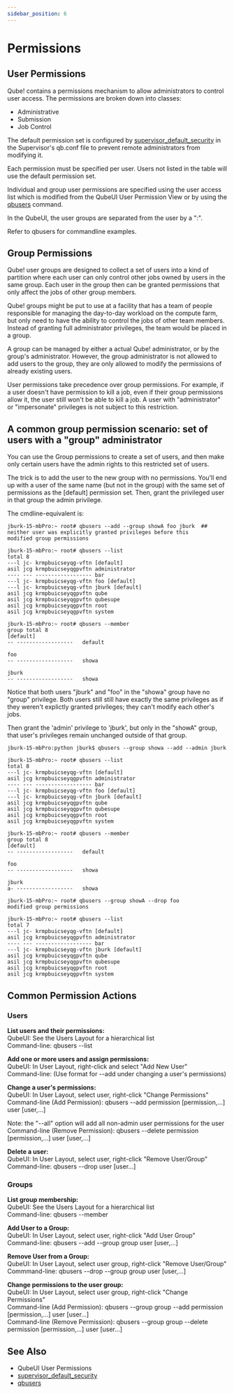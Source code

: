 ```yaml
---
sidebar_position: 6
---
```


# Permissions

## User Permissions
Qube! contains a permissions mechanism to allow administrators to control user access. The permissions are broken down into classes:

* Administrative
* Submission
* Job Control

The default permission set is configured by [supervisor_default_security](../configuration-parameter-reference/supervisor_default_security) in the Supervisor's qb.conf file to prevent remote administrators from modifying it.

Each permission must be specified per user. Users not listed in the table will use the default permission set. 

Individual and group user permissions are specified using the user access list which is modified from the QubeUI User Permission View or by using the [qbusers](/advanced-users-guide/command-line-reference/qbusers) command.

In the QubeUI, the user groups are separated from the user by a ":".

Refer to qbusers for commandline examples.

## Group Permissions

Qube! user groups are designed to collect a set of users into a kind of partition where each user can only control other jobs owned by users in the same group. Each user in the group then can be granted permissions that only affect the jobs of other group members.

Qube! groups might be put to use at a facility that has a team of people responsible for managing the day-to-day workload on the compute farm, but only need to have the ability to control the jobs of other team members. Instead of granting full administrator privileges, the team would be placed in a group.

A group can be managed by either a actual Qube! administrator, or by the group's administrator. However, the group administrator is not allowed to add users to the group, they are only allowed to modify the permissions of already existing users.

User permissions take precedence over group permissions. For example, if a user doesn't have permission to kill a job, even if their group permissions allow it, the user still won't be able to kill a job. A user with "administrator" or "impersonate" privileges is not subject to this restriction.

## A common group permission scenario: set of users with a "group" administrator

You can use the Group permissions to create a set of users, and then make only certain users have the admin rights to this restricted set of users.

The trick is to add the user to the new group with no permissions. You'll end up with a user of the same name (but not in the group) with the same set of permissions as the [default] permission set. Then, grant the privileged user in that group the admin privilege.

The cmdline-equivalent is:

```
jburk-15-mbPro:~ root# qbusers --add --group showA foo jburk  ## neither user was explicitly granted privileges before this
modified group permissions

jburk-15-mbPro:~ root# qbusers --list
total 8
---l jc- krmpbuicseyqg-vftn [default]
asil jcg krmpbuicseyqgpvftn administrator
---- --- ------------------ bar
---l jc- krmpbuicseyqg-vftn foo [default] 
---l jc- krmpbuicseyqg-vftn jburk [default] 
asil jcg krmpbuicseyqgpvftn qube
asil jcg krmpbuicseyqgpvftn qubesupe
asil jcg krmpbuicseyqgpvftn root
asil jcg krmpbuicseyqgpvftn system

jburk-15-mbPro:~ root# qbusers --member  
group total 8
[default]
-- ------------------   default

foo
-- ------------------   showa

jburk
-- ------------------   showa
```

Notice that both users "jburk" and "foo" in the "showa" group have no "group" privilege. Both users still still have exactly the same privileges as if they weren't explictly granted privileges; they can't modify each other's jobs.

Then grant the 'admin' privilege to 'jburk', but only in the "showA" group, that user's privileges remain unchanged outside of that group.

```
jburk-15-mbPro:python jburk$ qbusers --group showa --add --admin jburk
 
jburk-15-mbPro:~ root# qbusers --list 
total 8
---l jc- krmpbuicseyqg-vftn [default]
asil jcg krmpbuicseyqgpvftn administrator
---- --- ------------------ bar
---l jc- krmpbuicseyqg-vftn foo [default] 
---l jc- krmpbuicseyqg-vftn jburk [default] 
asil jcg krmpbuicseyqgpvftn qube
asil jcg krmpbuicseyqgpvftn qubesupe
asil jcg krmpbuicseyqgpvftn root
asil jcg krmpbuicseyqgpvftn system

jburk-15-mbPro:~ root# qbusers --member     
group total 8
[default]
-- ------------------   default

foo
-- ------------------   showa

jburk
a- ------------------   showa

jburk-15-mbPro:~ root# qbusers --group showA --drop foo
modified group permissions

jburk-15-mbPro:~ root# qbusers --list 
total 7
---l jc- krmpbuicseyqg-vftn [default]
asil jcg krmpbuicseyqgpvftn administrator
---- --- ------------------ bar
---l jc- krmpbuicseyqg-vftn jburk [default] 
asil jcg krmpbuicseyqgpvftn qube
asil jcg krmpbuicseyqgpvftn qubesupe
asil jcg krmpbuicseyqgpvftn root
asil jcg krmpbuicseyqgpvftn system
```

## Common Permission Actions

### Users
**List users and their permissions:** \
QubeUI: See the Users Layout for a hierarchical list \
Command-line: qbusers --list

**Add one or more users and assign permissions:** \
QubeUI: In User Layout, right-click and select "Add New User" \
Command-line: (Use format for --add under changing a user's permissions)

**Change a user's permissions:** \
QubeUI: In User Layout, select user, right-click "Change Permissions" \
Command-line (Add Permission): qbusers --add permission [permission,...] user [user,...]

Note: the "--all" option will add all non-admin user permissions for the user \
Command-line (Remove Permission): qbusers --delete permission [permission,...] user [user,...]

**Delete a user:** \
QubeUI: In User Layout, select user, right-click "Remove User/Group" \
Command-line: qbusers --drop user [user...] 

### Groups
**List group membership:** \
QubeUI: See the Users Layout for a hierarchical list \
Command-line: qbusers --member

**Add User to a Group:** \
QubeUI: In User Layout, select user, right-click "Add User Group" \
Command-line: qbusers --add --group group user [user,...]

**Remove User from a Group:** \
QubeUI: In User Layout, select user group, right-click "Remove User/Group" \
Commmand-line: qbusers --drop --group group user [user,...]

**Change permissions to the user group:** \
QubeUI: In User Layout, select user group, right-click "Change Permissions"\
Command-line (Add Permission): qbusers --group group --add permission [permission,...] user [user...]\
Command-line (Remove Permission): qbusers --group group --delete permission [permission,...] user [user...]

## See Also
* QubeUI User Permissions
* [supervisor_default_security](../configuration-parameter-reference/supervisor_default_security)
* [qbusers](/advanced-users-guide/command-line-reference/qbusers)


